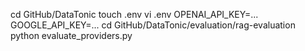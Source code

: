 cd GitHub/DataTonic
touch .env
vi .env
OPENAI_API_KEY=...
GOOGLE_API_KEY=...
cd GitHub/DataTonic/evaluation/rag-evaluation
python evaluate_providers.py
